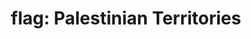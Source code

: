 ---
layout: flags
title: "flag: Palestinian Territories"
emoji: flag_palestinian_territories
permalink: 🇵🇸.html
---